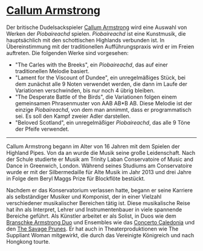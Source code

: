 # [Callum Armstrong](https://callumarmstrong.co.uk/)

Der britische Dudelsackspieler [Callum Armstrong](https://callumarmstrong.co.uk) wird eine Auswahl von Werken der *Piobaireachd* spielen. *Piobaireachd* ist eine Kunstmusik, die hauptsächlich mit den schottischen Highlands verbunden ist. In Übereinstimmung mit der traditionellen Aufführungspraxis wird er im Freien auftreten. Die folgenden Werke sind vorgesehen:

- "The Carles with the Breeks", ein *Piobaireachd*, das auf einer traditionellen Melodie basiert.
- "Lament for the Viscount of Dundee", ein unregelmäßiges Stück, bei dem zunächst alle 9 Noten verwendet werden, die dann im Laufe der Variationen verschwinden, bis nur noch 4 übrig bleiben.
- "The Desperate Battle of the Birds", die Variationen folgen einem gemeinsamen Phrasenmuster von AAB AB\*B AB. Diese Melodie ist der einzige *Piobaireachd*, von dem man annimmt, dass er programmatisch sei. Es soll den Kampf zweier Adler darstellen.
- "Beloved Scotland", ein unregelmäßiger *Piobaireachd*, das alle 9 Töne der Pfeife verwendet.

---

Callum Armstrong begann im Alter von 16 Jahren mit dem Spielen der Highland Pipes. Von da an wurde die Musik seine große Leidenschaft. Nach der Schule studierte er Musik am Trinity Laban Conservatoire of Music and Dance in Greenwich, London. Während seines Studiums am Conservatoire wurde er mit der Silbermedaille für Alte Musik im Jahr 2013 und drei Jahre in Folge dem Beryl Maggs Prize für Blockflöte bestückt.

Nachdem er das Konservatorium verlassen hatte, begann er seine Karriere als selbständiger Musiker und Komponist, der in einer Vielzahl verschiedener musikalischer Bereichen tätig ist. Diese musikalische Reise hat ihn als Interpret, Lehrer und Instrumentenbauer in viele spannende Bereiche geführt. Als Künstler arbeitet er als Solist, in Duos wie dem [Branschke Armstrong Duo](http://amazingpipes.net/) und Ensembles wie das [Concerto Caledonia](https://www.concal.org/) und den [The Savage Prunes](https://thesavageprunes.bandcamp.com/). Er hat auch in Theaterproduktionen wie The Suppliant Woman mitgewirkt, die durch das Vereinigte Königreich und nach Hongkong tourte.
